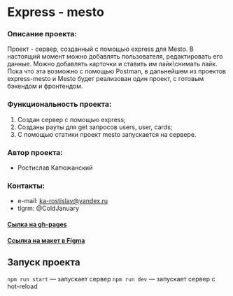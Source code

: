 # Express - mesto

### Описание проекта:
Проект - сервер, созданный с помощью express для Mesto. В настоящий момент можно добавлять пользователя, редактировать его данные. Можно добавлять карточки и ставить им лайк\снимать лайк. Пока что эта возможно с помощью Postman, в дальнейшем из проектов express-mesto и Mesto будет реализован один проект, с готовым бэкендом и фронтендом.

### Функциональность проекта:

1. Создан сервер с помощью express;
2. Созданы рауты для get запросов users, user, cards;
3. С помощью статики проект mesto запускается на сервере.

### Автор проекта:
* Ростислав Катюжанский

### Контакты:
* e-mail: ka-rostislav@yandex.ru
* tlgrm: @ColdJanuary

#### [Сылка на gh-pages](https://raskat-dev.github.io/mesto-react/)
#### [Ссылка на макет в Figma](https://www.figma.com/file/StZjf8HnoeLdiXS7dYrLAh/JavaScript.-Sprint-4)
## Запуск проекта

`npm run start` — запускает сервер
`npm run dev` — запускает сервер с hot-reload
